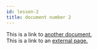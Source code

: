 ```yaml
---
id: lesson-2
title: document number 2
---
```


This is a link to [another document.](doc3.md)  
This is a link to an [external page.](http://www.example.com)
